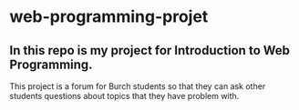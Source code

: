 # web-programming-projet

## In this repo is my project for Introduction to Web Programming.

This project is a forum for Burch students so that they can ask other students questions about topics that they have problem with.
